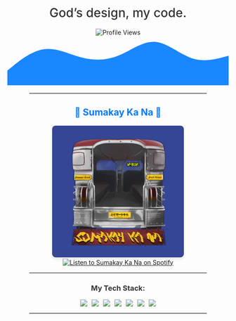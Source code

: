 <div align="center">

<!-- Main Header -->
<h1 style="font-family: -apple-system, BlinkMacSystemFont, 'Segoe UI', Roboto, Helvetica, Arial, sans-serif; color: #333333; font-weight: 500;">
  God’s design, my code.
</h1>

<!-- Profile Views with a clean look -->
<img src="https://komarev.com/ghpvc/?username=YourGitHubUsername&color=gray" alt="Profile Views">

<!-- Subtle, clean wave animation -->
<svg xmlns="http://www.w3.org/2000/svg" viewBox="0 0 1440 320">
  <path fill="#007aff" fill-opacity="0.9" d="M0,224L40,192C80,160,160,96,240,85.3C320,75,400,117,480,138.7C560,160,640,160,720,128C800,96,880,32,960,37.3C1040,43,1120,117,1200,144C1280,171,1360,149,1400,138.7L1440,128L1440,320L1400,320C1360,320,1280,320,1200,320C1120,320,1040,320,960,320C880,320,800,320,720,320C640,320,560,320,480,320C400,320,320,320,240,320C160,320,80,320,40,320L0,320Z"></path>
</svg>

<hr style="border: 1px solid #eaeaea; width: 80%;">

<!-- Featured Project / Song -->
<h2 style="font-family: -apple-system, BlinkMacSystemFont, 'Segoe UI', Roboto, Helvetica, Arial, sans-serif; color: #007aff;">
  🎵 Sumakay Ka Na 🎵
</h2>

<!-- Sumakay Ka Na Cover Art with Spotify link -->
<a href="https://open.spotify.com/artist/1XUjTPGaD0a6GllY8F7gY2" target="_blank">
  <img src="./coverart.png" alt="Sumakay Ka Na Cover Art" width="300" style="border-radius: 8px; box-shadow: 0px 4px 6px rgba(0,0,0,0.1);">
</a>
<br>
<a href="https://open.spotify.com/artist/1XUjTPGaD0a6GllY8F7gY2" target="_blank">
  <img src="https://img.shields.io/badge/Listen%20on-Spotify-1DB954?style=for-the-badge&logo=spotify&logoColor=white" alt="Listen to Sumakay Ka Na on Spotify">
</a>

<hr style="border: 1px solid #eaeaea; width: 80%;">

<!-- Skills Section -->
<h3 style="font-family: -apple-system, BlinkMacSystemFont, 'Segoe UI', Roboto, Helvetica, Arial, sans-serif; color: #333333;">
  My Tech Stack:
</h3>
<div style="display: flex; justify-content: center; gap: 10px; flex-wrap: wrap; margin-top: 10px;">
  <img src="https://img.shields.io/badge/-JavaScript-333333?style=for-the-badge&logo=javascript&logoColor=F7DF1E">
  <img src="https://img.shields.io/badge/-React-333333?style=for-the-badge&logo=react&logoColor=61DAFB">
  <img src="https://img.shields.io/badge/-React%20Native-333333?style=for-the-badge&logo=react">
  <img src="https://img.shields.io/badge/-Tamagui-333333?style=for-the-badge&logo=tamagui">
  <img src="https://img.shields.io/badge/-Node.js-333333?style=for-the-badge&logo=node.js">
  <img src="https://img.shields.io/badge/-MongoDB-333333?style=for-the-badge&logo=mongodb&logoColor=47A248">
  <img src="https://img.shields.io/badge/-Python%20Flask-333333?style=for-the-badge&logo=python">
</div>

<hr style="border: 1px solid #eaeaea; width: 80%;">

</div>